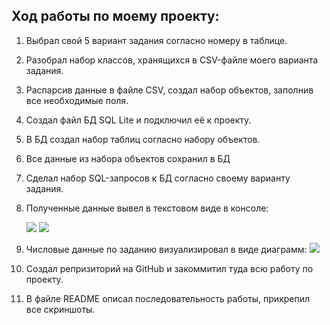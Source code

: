 ## Ход работы по моему проекту:
1) Выбрал свой 5 вариант задания согласно номеру в таблице.
2) Разобрал набор классов, хранящихся в CSV-файле моего варианта задания.
3) Распарсив данные в файле CSV, создал набор объектов, заполнив все необходимые поля.
4) Создал файл БД SQL Lite и подключил её к проекту.
5) В БД создал набор таблиц согласно набору объектов.
6) Все данные из набора объектов сохранил в БД
7) Сделал набор SQL-запросов к БД согласно своему варианту задания.
8) Полученные данные вывел в текстовом виде в консоле:
   
   ![](https://sun9-22.userapi.com/impg/lFThTH1lxSRubyz1jNrRlfRokqWDyWb6jRiRbw/7Jlc5WBbMU8.jpg?size=644x910&quality=96&sign=ee9b53b0fa2cefab58e9f6dff2f1da77&type=album)
   ![](https://sun9-62.userapi.com/impg/dgvBtzkz3U921WnSicHGRJjwnz7XZvPxzZVHcQ/s3SJ8a2nQaQ.jpg?size=858x306&quality=95&sign=bc779648c87cdcb006a0cccde62569bc&type=album)
9)  Числовые данные по заданию визуализировал в виде диаграмм:
    ![](https://sun9-32.userapi.com/impg/Y-j3Y-BAAiUSqkVVjikteBm0917BY_8pKLQ7Dw/bArgG4iZdyE.jpg?size=1105x780&quality=96&sign=4259a1e6763cf3c1f1835484d7ddfbdf&type=album)
10) Создал репризиторий на GitHub и закоммитил туда всю работу по проекту.
11) В файле README описал последовательность работы, прикрепил все скриншоты.
